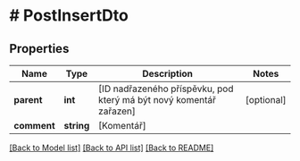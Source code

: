 # # PostInsertDto

## Properties

Name | Type | Description | Notes
------------ | ------------- | ------------- | -------------
**parent** | **int** | [ID nadřazeného příspěvku, pod který má být nový komentář zařazen] | [optional]
**comment** | **string** | [Komentář] |

[[Back to Model list]](../../README.md#models) [[Back to API list]](../../README.md#endpoints) [[Back to README]](../../README.md)
